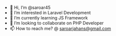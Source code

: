 - 👋 Hi, I’m @saroar45
- 👀 I’m interested in Laravel Development
- 🌱 I’m currently learning JS Framework
- 💞️ I’m looking to collaborate on PHP Developer
- 📫 How to reach me? @ saroarjahans@gmail.com

<!---
saroar45/saroar45 is a ✨ special ✨ repository because its `README.md` (this file) appears on your GitHub profile.
You can click the Preview link to take a look at your changes.
--->
